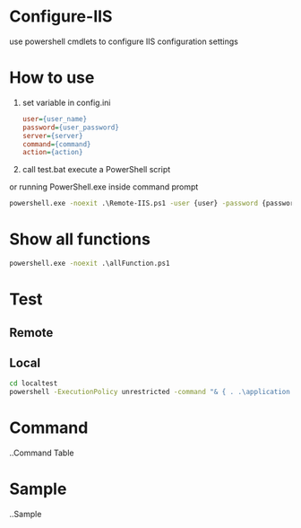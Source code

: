 # Configure-IIS

use powershell cmdlets to configure IIS configuration settings

# How to use

1. set variable in config.ini

    ```ini
    user={user_name}
    password={user_password}
    server={server}
    command={command}
    action={action}
    ``` 

2. call test.bat execute a PowerShell script

or running PowerShell.exe inside command prompt

```bat
powershell.exe -noexit .\Remote-IIS.ps1 -user {user} -password {password} -server {server} -command {command} -action {action}
```

# Show all functions

```bat
powershell.exe -noexit .\allFunction.ps1
```

# Test

## Remote


## Local

```bat
cd localtest
powershell -ExecutionPolicy unrestricted -command "& { . .\application.ps1; Create-New-Application 'Default Web Site' 'testapp' 'D:\Demo_Web\Sample' 'demoPool' '1' }"
```

# Command

..Command Table

# Sample

..Sample






